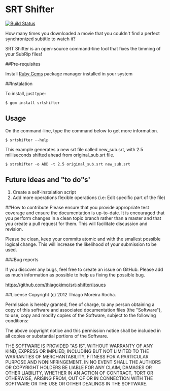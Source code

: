 # SRT Shifter

[![Build Status](https://travis-ci.org/thiagokimo/srt-shifter.png)](https://travis-ci.org/thiagokimo/srt-shifter)

How many times you downloaded a movie that you couldn't find a perfect synchronized subtitle to watch it?

SRT Shifter is an open-source command-line tool that fixes the timming of your SubRip files!

##Pre-requisites

Install [Ruby Gems](https://rubygems.org/ "Ruby Gems") package manager installed in your system 

##Instalation

To install, just type:

    $ gem install srtshifter

## Usage

On the command-line, type the command below to get more information.

    $ srtshifter --help

This example generates a new srt file called new_sub.srt, with 2.5 milliseconds shifted ahead 
from original_sub.srt file.

    $ strshifter -o ADD -t 2.5 original_sub.srt new_sub.srt
    
## Future ideas and "to do"s'

1. Create a self-instalation script
2. Add more operations flexible operations (i.e: Edit specific part of the file)

##How to contribute
Please ensure that you provide appropriate test coverage and ensure the documentation is up-to-date. It is encouraged that you perform changes in a clean topic branch rather than a master and that you create a pull request for them. This will facilitate discussion and revision.

Please be clean, keep your commits atomic and with the smallest possible logical change. This will increase the likelihood of your submission to be used.

###Bug reports

If you discover any bugs, feel free to create an issue on GitHub. Please add as much information as possible to help us fixing the possible bug.

https://github.com/thiagokimo/srt-shifter/issues

##License
Copyright (c) 2012 Thiago Moreira Rocha.

Permission is hereby granted, free of charge, to any person obtaining
a copy of this software and associated documentation files (the
"Software"), to use, copy and modify copies of the Software, subject
to the following conditions:

The above copyright notice and this permission notice shall be
included in all copies or substantial portions of the Software.

THE SOFTWARE IS PROVIDED "AS IS", WITHOUT WARRANTY OF ANY KIND,
EXPRESS OR IMPLIED, INCLUDING BUT NOT LIMITED TO THE WARRANTIES OF
MERCHANTABILITY, FITNESS FOR A PARTICULAR PURPOSE AND
NONINFRINGEMENT. IN NO EVENT SHALL THE AUTHORS OR COPYRIGHT HOLDERS BE
LIABLE FOR ANY CLAIM, DAMAGES OR OTHER LIABILITY, WHETHER IN AN ACTION
OF CONTRACT, TORT OR OTHERWISE, ARISING FROM, OUT OF OR IN CONNECTION
WITH THE SOFTWARE OR THE USE OR OTHER DEALINGS IN THE SOFTWARE.
